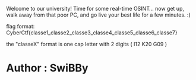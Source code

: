 <p>Welcome to our university! Time for some real-time OSINT… now get up, walk away from that poor PC, and go live your best life for a few minutes. :)

flag format:
CyberCtf{classe1_classe2_classe3_classe4_classe5_classe6_classe7}

the "classeX" format is one cap letter with 2 digits ( I12 K20 G09 )</p>

<h1>Author : SwiBBy</h1>